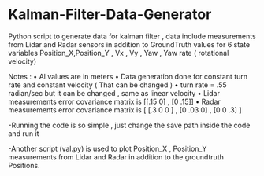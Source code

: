 # Kalman-Filter-Data-Generator
Python script to generate data for kalman filter , data include measurements from Lidar and Radar sensors in addition to GroundTruth values for 6 state variables Position_X,Position_Y , Vx , Vy , Yaw , Yaw rate ( rotational velocity)

Notes :
• Al values are in meters
• Data generation done for constant turn rate and constant velocity ( That can be changed )
• turn rate = .55 radian/sec but it can be changed , same as linear velocity 
• Lidar measurements error covariance matrix is [[.15 0] , [0 .15]]
• Radar measurements error covariance matrix is [ [.3 0 0 ] , [0 .03 0] , [0 0 .3] ]

-Running the code is so simple , just change the save path inside the code and run it 

-Another script (val.py) is used to plot Position_X , Position_Y measurements from Lidar and Radar in addition to the groundtruth Positions. 


